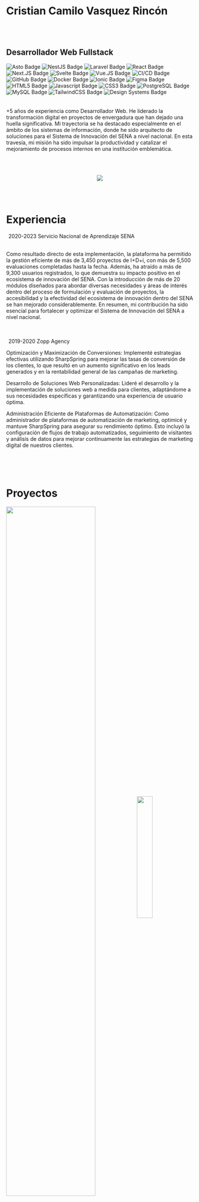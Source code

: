 # Cristian Camilo Vasquez Rincón

&nbsp;
\
&nbsp;
## Desarrollador Web Fullstack

![Asto Badge](https://img.shields.io/badge/Astro-ffffff?logo=astro&logoColor=000&style=flat)
![NestJS Badge](https://img.shields.io/badge/NestJS-ffffff?logo=nestjs&logoColor=000&style=flat)
![Laravel Badge](https://img.shields.io/badge/Laravel-ffffff?logo=laravel&logoColor=000&style=flat)
![React Badge](https://img.shields.io/badge/React-ffffff?logo=react&logoColor=000&style=flat)
![Next.JS Badge](https://img.shields.io/badge/Next.JS-ffffff?logo=next.js&logoColor=000&style=flat)
![Svelte Badge](https://img.shields.io/badge/Svelte-ffffff?logo=svelte&logoColor=000&style=flat)
![Vue.JS Badge](https://img.shields.io/badge/Vue.JS-ffffff?logo=vue.js&logoColor=000&style=flat)
![CI/CD Badge](https://img.shields.io/badge/CI/CD-ffffff?logo=github&logoColor=000&style=flat)
![GitHub Badge](https://img.shields.io/badge/GitHub-ffffff?logo=github&logoColor=000&style=flat)
![Docker Badge](https://img.shields.io/badge/Docker-ffffff?logo=docker&logoColor=000&style=flat)
![Ionic Badge](https://img.shields.io/badge/Ionic-ffffff?logo=ionic&logoColor=000&style=flat)
![Figma Badge](https://img.shields.io/badge/Figma-ffffff?logo=figma&logoColor=000&style=flat)
![HTML5 Badge](https://img.shields.io/badge/HTML5-ffffff?logo=html5&logoColor=000&style=flat)
![Javascript Badge](https://img.shields.io/badge/JavaScript-ffffff?logo=javascript&logoColor=000&style=flat)
![CSS3 Badge](https://img.shields.io/badge/CSS3-ffffff?logo=css3&logoColor=000&style=flat)
![PostgreSQL Badge](https://img.shields.io/badge/PostgreSQL-ffffff?logo=postgresql&logoColor=000&style=flat)
![MySQL Badge](https://img.shields.io/badge/MySQL-ffffff?logo=mysql&logoColor=000&style=flat)
![TailwindCSS Badge](https://img.shields.io/badge/TailwindCSS-ffffff?logo=tailwindcss&logoColor=000&style=flat)
![Design Systems Badge](https://img.shields.io/badge/Design%20Systems-ffffff?logo=designsystems&logoColor=000&style=flat)
\
\
\
+5 años de experiencia como Desarrollador Web. He liderado la transformación digital en proyectos de envergadura que han dejado una huella significativa. Mi trayectoria se ha destacado especialmente en el ámbito de los sistemas de información, donde he sido arquitecto de soluciones para el Sistema de Innovación del SENA a nivel nacional. En esta travesía, mi misión ha sido impulsar la productividad y catalizar el mejoramiento de procesos internos en una institución emblemática.


\
&nbsp;
<div align="center">
  <img src="https://github.com/carincon93/carincon93/assets/18555989/70f992dd-33d3-4d71-becb-4bfef1dd9b9d" />
</div>


\
&nbsp;
# Experiencia

<img width="2" alt="Group 79 (2)" src="https://github.com/carincon93/carincon93/assets/18555989/f35ac3ef-0c76-40bd-895b-e5895460dae3">
2020-2023 Servicio Nacional de Aprendizaje SENA

\
Como resultado directo de esta implementación, la plataforma ha permitido la gestión eficiente de más de 3,450 proyectos de I+D+i, con más de 5,500 evaluaciones completadas hasta la fecha. Además, ha atraído a más de 9,300 usuarios registrados, lo que demuestra su impacto positivo en el ecosistema de innovación del SENA. Con la introducción de más de 20 módulos diseñados para abordar diversas necesidades y áreas de interés dentro del proceso de formulación y evaluación de proyectos, la accesibilidad y la efectividad del ecosistema de innovación dentro del SENA se han mejorado considerablemente. En resumen, mi contribución ha sido esencial para fortalecer y optimizar el Sistema de Innovación del SENA a nivel nacional.

\
\
<img width="2" alt="Group 79 (2)" src="https://github.com/carincon93/carincon93/assets/18555989/f35ac3ef-0c76-40bd-895b-e5895460dae3">
2019-2020 Zopp Agency

Optimización y Maximización de Conversiones: Implementé estrategias efectivas utilizando SharpSpring para mejorar las tasas de conversión de los clientes, lo que resultó en un aumento significativo en los leads generados y en la rentabilidad general de las campañas de marketing.

Desarrollo de Soluciones Web Personalizadas: Lideré el desarrollo y la implementación de soluciones web a medida para clientes, adaptándome a sus necesidades específicas y garantizando una experiencia de usuario óptima.

Administración Eficiente de Plataformas de Automatización: Como administrador de plataformas de automatización de marketing, optimicé y mantuve SharpSpring para asegurar su rendimiento óptimo. Esto incluyó la configuración de flujos de trabajo automatizados, seguimiento de visitantes y análisis de datos para mejorar continuamente las estrategias de marketing digital de nuestros clientes.

\
\
&nbsp;
# Proyectos
<div>
  <img src="https://github.com/carincon93/carincon93/assets/18555989/ed229591-a2d3-4b2b-8095-f04dd9bbfd6b" align="center" width="69%" />
  <img src="https://github.com/carincon93/carincon93/assets/18555989/af6e9039-a20b-446a-9213-f871d96b3873" align="center" width="29%" />
</div>
<div>
  <img src="https://github.com/carincon93/carincon93/assets/18555989/af6e9039-a20b-446a-9213-f871d96b3873" align="center" width="29%" />
  <img src="https://github.com/carincon93/carincon93/assets/18555989/c25bb6ce-f849-4372-81ff-9bd68d2b0365" align="center" width="69%" />
</div>
